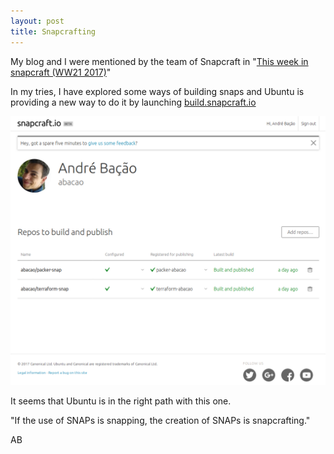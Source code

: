 ```yaml
---
layout: post
title: Snapcrafting
---
```


My blog and I were mentioned by the team of Snapcraft in "[This week in snapcraft (WW21 2017)](https://forum.snapcraft.io/t/this-week-in-snapcraft-ww21-2017/795)"

In my tries, I have explored some ways of building snaps and Ubuntu is providing a new way to do it by launching [build.snapcraft.io](build.snapcraft.io)

![](https://raw.githubusercontent.com/abacao/abacao.github.io/master/_post_pics/buid_snaps.png)

It seems that Ubuntu is in the right path with this one.

"If the use of SNAPs is snapping, the creation of SNAPs is snapcrafting."

AB
